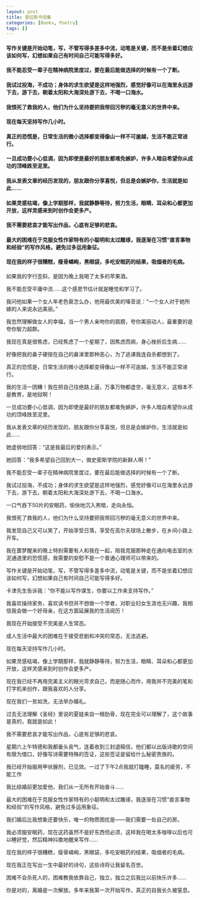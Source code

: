 ```yaml
---
layout: post
title: 普拉斯书信集
categories: [Books, Poetry]
tags: []
---
```

#### 写作关键是开始动笔，写，不管写得多差多中流，动笔是关键，而不是坐着幻想应该如何写，幻想如果自己有时间自己可能写得多好。
#### 我不能忍受一辈子在精神病院里度过，要在最后能做选择的时候有一个了断。
#### 我试过投海，不成功；身体的求生欲望是这样地强烈，感觉好像可以在海里永远游下去，游下去，朝着太阳和大海深处游下去，不喝一口海水。
#### 我恨死了救我的人，他们为什么坚持要把我带回污秽的毫无意义的世界中来。
#### 现在每天坚持写作几小时。
#### 真正的恐慌是，日常生活的微小选择都变得像山一样不可逾越，生活不能正常进行。
#### 一旦成功要小心低调，因为即使是最好的朋友都难免嫉妒，许多人暗自希望你从成功的顶峰跌至泥里。
#### 我从发表文章的经历发现的，朋友跟你分享喜悦，但总是会嫉妒你，生活就是如此……
#### 如果灵感枯竭，像上学期那样，我就静静等待，努力生活，眼睛、耳朵和心都更加开放，这样灵感来到时创作会更多产。
#### 我不需要悲哀才能写出作品，心底有足够的悲哀。
#### 最大的困难在于克服女性作家特有的小聪明和太过雕琢，我逐渐在习惯“直言事物和经验”的写作风格，避免过多运用象征。
#### 现在我的样子很糟糕，瘦骨嶙峋，黑眼袋，多吃安眠药的结果，吸烟者的毛病。
<!-- more -->
如果我的字行歪斜，是因为晚上我喝了太多的苹果酒。

我不能忍受平庸中流……这个感恩节估计就是睡觉和学习了。

我问他如果一个女人年老色衰怎么办，他用最优美的嗓音说：“一个女人对于她所嫁的人来说永远美丽。”

我忽然理解做女人的幸福，当一个男人亲吻你的肩膀，夸你美丽动人，最重要的是夸你智力超群。

我现在真是很焦虑，已经焦虑了一个星期了，因焦虑而病，身心挫折后生病……

好像把我的鼻子硬按在自己的鼻涕里那种恶心，为了逃课我连自杀都想到了。

真正的恐慌是，日常生活的微小选择都变得像山一样不可逾越，生活不能正常进行。

我的生活一团糟！我在把自己往绝路上逼，万事万物都虚空，毫无意义，这根本不是教育，是地狱啊！

一旦成功要小心低调，因为即使是最好的朋友都难免嫉妒，许多人暗自希望你从成功的顶峰跌至泥里。

我从发表文章的经历发现的，朋友跟你分享喜悦，但总是会嫉妒你，生活就是如此……

她虚弱地回答：“这是我最后的爱的表示。”

她回答：“我多希望自己回到大一，做史密斯学院的新鲜人啊！”

我不能忍受一辈子在精神病院里度过，要在最后能做选择的时候有一个了断。

我试过投海，不成功；身体的求生欲望是这样地强烈，感觉好像可以在海里永远游下去，游下去，朝着太阳和大海深处游下去，不喝一口海水。

一口气吞下50片的安眠药，愉快地沉入黑暗，走向永恒。

我恨死了救我的人，他们为什么坚持要把我带回污秽的毫无意义的世界中来。

我发现自己又可以笑了，开始享受日落，享受在高尔夫球场上散步，在乡间小路上开车。

我在噩梦醒来的晚上特别需要有人和我在一起，陪我克服那种走在通向电击室的水泥通道里的恐慌感，我需要的安慰不是一个普通心理师可以带来的。

写作关键是开始动笔，写，不管写得多差多中流，动笔是关键，而不是坐着幻想应该如何写，幻想如果自己有时间自己可能写得多好。

卡津先生告诉我：“你不能以写作谋生，你要以工作来支持写作。”

我喜欢操持家务，喜欢读书但并不想做一个学者，对职业妇女生涯也无兴趣，我相信我会做一个好母亲，在这方面延展我的生活阅历！

我现在开始接受不完美是人生常态。

成人生活中最大的困难在于接受悲剧和冲突的常态，无法逃避。

现在每天坚持写作几小时。

如果灵感枯竭，像上学期那样，我就静静等待，努力生活，眼睛、耳朵和心都更加开放，这样灵感来到时创作会更多产。

现在我已经不再用完美主义的眼光苛求自己，而是随心而作，用我并不完美的笔和打字机来创作，跟我喜欢的人分享。

现在我们一贫如洗，无法举办婚礼。

过去无法理解《圣经》里说的夏娃来自一根肋骨，现在完全可以理解了，这个故事是真的，我就是如此！

我不需要悲哀才能写出作品，心底有足够的悲哀。

星期六上午特德和我都垂头丧气，连着收到三封退稿信，他们都以出版诗歌的空间有限为借口，好像写诗需要特殊的签证，这些签证是留给什么秘密贵族的。

我已经开始服用甲状腺剂，已见效。一过了下午2点我就打瞌睡，莫名的疲劳，不能工作

我比结婚前更加爱他，我们从一无所有开始奋斗……

最大的困难在于克服女性作家特有的小聪明和太过雕琢，我逐渐在习惯“直言事物和经验”的写作风格，避免过多运用象征。

我们婚后比我想象还要快乐，唯一的物质困扰是——我们需要一处自己的房。

我必须服安眠药，现在这药虽然不是好东西但必须，这样我在喝太多咖啡以后也可以睡好觉，然后精神抖擞地醒来写作……

现在我的样子很糟糕，瘦骨嶙峋，黑眼袋，多吃安眠药的结果，吸烟者的毛病。

现在我正在写出一生中最好的诗句，这些诗将让我留名百世。

困难不会杀死人的，困难教我依靠自己，独立，独立之后我比以前快乐许多……

你是对的，离婚是一次解放。多年来我第一次开始写作，真正的自我长久被窒息。
